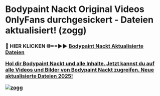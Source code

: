 # Bodypaint Nackt Original Videos 0nlyFans durchgesickert - Dateien aktualisiert! (zogg)

<h3>🔴 HIER KLICKEN 🌐==►► <a href="https://tinyurl.com/h6vf6nb8" rel="nofollow">Bodypaint Nackt Aktualisierte Dateien

Hol dir Bodypaint Nackt und alle Inhalte. Jetzt kannst du auf alle Videos und Bilder von Bodypaint Nackt zugreifen. Neue aktualisierte Dateien 2025!

[![zogg](https://i.imgur.com/sD4kR3V.gif)](https://tinyurl.com/h6vf6nb8)
